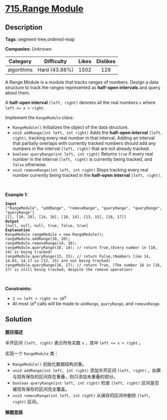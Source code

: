# [715.Range Module](https://leetcode.com/problems/range-module/description/)

## Description

**Tags**: segment-tree,ordered-map

**Companies**: Unknown

|  Category  |  Difficulty   | Likes | Dislikes |
| :--------: | :-----------: | :---: | :------: |
| algorithms | Hard (43.88%) | 1502  |   128    |


<p>A Range Module is a module that tracks ranges of numbers. Design a data structure to track the ranges represented as <strong>half-open intervals</strong> and query about them.</p>
<p>A <strong>half-open interval</strong> <code>[left, right)</code> denotes all the real numbers <code>x</code> where <code>left &lt;= x &lt; right</code>.</p>
<p>Implement the <code>RangeModule</code> class:</p>
<ul>
  <li><code>RangeModule()</code> Initializes the object of the data structure.</li>
  <li><code>void addRange(int left, int right)</code> Adds the <strong>half-open interval</strong> <code>[left, right)</code>, tracking every real number in that interval. Adding an interval that partially overlaps with currently tracked numbers should add any numbers in the interval <code>[left, right)</code> that are not already tracked.</li>
  <li><code>boolean queryRange(int left, int right)</code> Returns <code>true</code> if every real number in the interval <code>[left, right)</code> is currently being tracked, and <code>false</code> otherwise.</li>
  <li><code>void removeRange(int left, int right)</code> Stops tracking every real number currently being tracked in the <strong>half-open interval</strong> <code>[left, right)</code>.</li>
</ul>
<p>&nbsp;</p>
<p><strong class="example">Example 1:</strong></p>
<pre><code><strong>Input</strong>
[&quot;RangeModule&quot;, &quot;addRange&quot;, &quot;removeRange&quot;, &quot;queryRange&quot;, &quot;queryRange&quot;, &quot;queryRange&quot;]
[[], [10, 20], [14, 16], [10, 14], [13, 15], [16, 17]]
<strong>Output</strong>
[null, null, null, true, false, true]
<strong>Explanation</strong>
RangeModule rangeModule = new RangeModule();
rangeModule.addRange(10, 20);
rangeModule.removeRange(14, 16);
rangeModule.queryRange(10, 14); // return True,(Every number in [10, 14) is being tracked)
rangeModule.queryRange(13, 15); // return False,(Numbers like 14, 14.03, 14.17 in [13, 15) are not being tracked)
rangeModule.queryRange(16, 17); // return True, (The number 16 in [16, 17) is still being tracked, despite the remove operation)</code></pre>
<p>&nbsp;</p>
<p><strong>Constraints:</strong></p>
<ul>
  <li><code>1 &lt;= left &lt; right &lt;= 10<sup>9</sup></code></li>
  <li>At most <code>10<sup>4</sup></code> calls will be made to <code>addRange</code>, <code>queryRange</code>, and <code>removeRange</code>.</li>
</ul>

## Solution

**题目描述**

半开区间 `[left, right)` 表示所有实数 `x` ，其中 `left <= x < right` 。

实现一个 `RangeModule` 类：

- `RangeModule()` 初始化数据结构对象。
- `void addRange(int left, int right)` 添加半开区间 `[left, right)` ，如果与现有保存的区间存在重叠，则只添加未重叠的部分。
- `boolean queryRange(int left, int right)` 检查 `[left, right)` 区间是否被现有保存的区间完全覆盖。
- `void removeRange(int left, int right)` 从保存的区间中删除 `[left, right)` 区间。

**解题思路**
